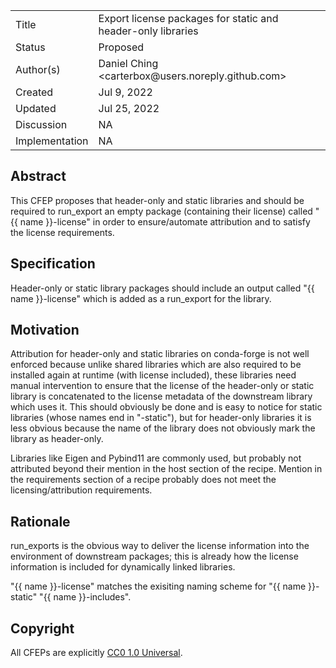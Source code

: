 
<table>
<tr><td> Title </td><td> Export license packages for static and header-only libraries </td>
<tr><td> Status </td><td> Proposed </td></tr>
<tr><td> Author(s) </td><td> Daniel Ching &lt;carterbox@users.noreply.github.com&gt;</td></tr>
<tr><td> Created </td><td> Jul 9, 2022</td></tr>
<tr><td> Updated </td><td> Jul 25, 2022</td></tr>
<tr><td> Discussion </td><td> NA </td></tr>
<tr><td> Implementation </td><td> NA </td></tr>
</table>

## Abstract

This CFEP proposes that header-only and static libraries and should be required
to run_export an empty package (containing their license) called "{{ name
}}-license" in order to ensure/automate attribution and to satisfy the license
requirements.

## Specification

Header-only or static library packages should include an output called
"{{ name }}-license" which is added as a run_export for the library.

## Motivation

Attribution for header-only and static libraries on conda-forge is not well
enforced because unlike shared libraries which are also required to be
installed again at runtime (with license included), these libraries need manual
intervention to ensure that the license of the header-only or static library is
concatenated to the license metadata of the downstream library which uses it.
This should obviously be done and is easy to notice for static libraries (whose
names end in "-static"), but for header-only libraries it is less obvious
because the name of the library does not obviously mark the library as
header-only.

Libraries like Eigen and Pybind11 are commonly used, but probably not
attributed beyond their mention in the host section of the recipe. Mention in
the requirements section of a recipe probably does not meet the
licensing/attribution requirements.

## Rationale

run_exports is the obvious way to deliver the license information into the
environment of downstream packages; this is already how the license information
is included for dynamically linked libraries.

"{{ name }}-license" matches the exisiting naming scheme for "{{ name }}-static"
"{{ name }}-includes".

## Copyright

All CFEPs are explicitly [CC0 1.0 Universal](https://creativecommons.org/publicdomain/zero/1.0/).
